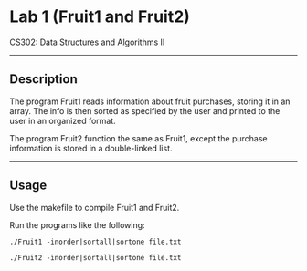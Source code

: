 # Lab 1 (Fruit1 and Fruit2)

CS302: Data Structures and Algorithms II

-----------
Description
-----------
The program Fruit1 reads information about fruit purchases, storing it in an array.
The info is then sorted as specified by the user and printed to the user in an organized format.

The program Fruit2 function the same as Fruit1, except the purchase information is 
stored in a double-linked list.

-----
Usage
-----
Use the makefile to compile Fruit1 and Fruit2.

Run the programs like the following:

    ./Fruit1 -inorder|sortall|sortone file.txt
    
    ./Fruit2 -inorder|sortall|sortone file.txt
